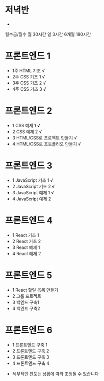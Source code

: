 # 저녁반
- 
월수금/월수
월 30시간
일 3시간
6개월 180시간


# 프론트엔드 1
- 1주 HTML 기초 √
- 2주 CSS 기초 1 √
- 3주 CSS 기초 2 √
- 4주 CSS 기초 3 √

# 프론트엔드 2
- 1 CSS 예제 1 √
- 2 CSS 예제 2 √
- 3 HTML/CSS로 프로젝트 만들기 √
- 4 HTML/CSS로 포트폴리오 만들기 √

# 프론트엔드 3
- 1 JavaScript 기초 1 √
- 2 JavaScript 기초 2 √
- 3 JavaScript 예제 1 √
- 4 JavaScript 예제 2

# 프론트엔드 4
- 1 React 기초 1
- 2 React 기초 2
- 3 React 예제 1
- 4 React 예제 2

# 프론트엔드 5
- 1 React 할일 목록 만들기
- 2 그룹 프로젝트
- 3 백엔드 구축1
- 4 백엔드 구축2

# 프론트엔드 6
- 1 프론트엔드 구축 1
- 2 프론트엔드 구축 2
- 3 프론트엔드 구축 3
- 4 프론트엔드 구축 4

* 세부적인 진도는 상황에 따라 조정될 수 있습니다